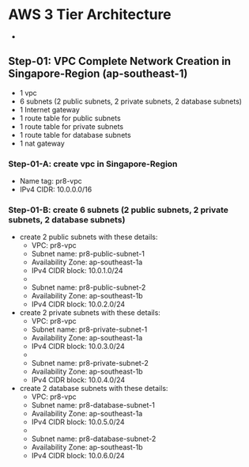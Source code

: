 # AWS 3 Tier Architecture
- 



## Step-01: VPC Complete Network Creation in Singapore-Region (ap-southeast-1)
- 1 vpc
- 6 subnets (2 public subnets, 2 private subnets, 2 database subnets)
- 1 Internet gateway
- 1 route table for public subnets
- 1 route table for private subnets
- 1 route table for database subnets
- 1 nat gateway


### Step-01-A: create vpc in Singapore-Region
- Name tag: pr8-vpc
- IPv4 CIDR: 10.0.0.0/16


### Step-01-B: create 6 subnets (2 public subnets, 2 private subnets, 2 database subnets)
- create 2 public subnets with these details:
	- VPC: pr8-vpc
	- Subnet name: pr8-public-subnet-1
	- Availability Zone: ap-southeast-1a
	- IPv4 CIDR block: 10.0.1.0/24
	-
	- Subnet name: pr8-public-subnet-2
	- Availability Zone: ap-southeast-1b
	- IPv4 CIDR block: 10.0.2.0/24
- create 2 private subnets with these details:
	- VPC: pr8-vpc
	- Subnet name: pr8-private-subnet-1
	- Availability Zone: ap-southeast-1a
	- IPv4 CIDR block: 10.0.3.0/24
	-
	- Subnet name: pr8-private-subnet-2
	- Availability Zone: ap-southeast-1b
	- IPv4 CIDR block: 10.0.4.0/24
- create 2 database subnets with these details:
	- VPC: pr8-vpc
	- Subnet name: pr8-database-subnet-1
	- Availability Zone: ap-southeast-1a
	- IPv4 CIDR block: 10.0.5.0/24
	-
	- Subnet name: pr8-database-subnet-2
	- Availability Zone: ap-southeast-1b
	- IPv4 CIDR block: 10.0.6.0/24
